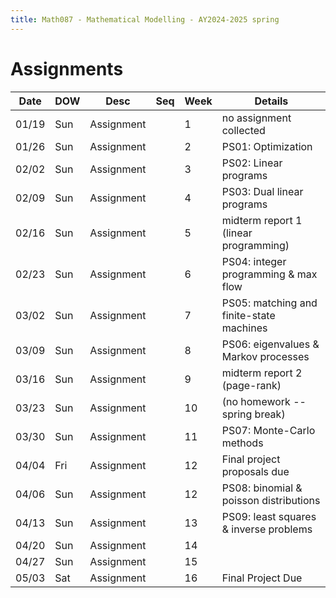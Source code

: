 ```yaml
---
title: Math087 - Mathematical Modelling - AY2024-2025 spring
---
```


# **Assignments**
  

  | Date  | DOW | Desc       | Seq | Week | Details                                  |
  |-------|-----|------------|-----|------|------------------------------------------|
  | 01/19 | Sun | Assignment |     | 1    | no assignment collected                  |
  | 01/26 | Sun | Assignment |     | 2    | PS01: Optimization                       |
  | 02/02 | Sun | Assignment |     | 3    | PS02: Linear programs                    |
  | 02/09 | Sun | Assignment |     | 4    | PS03: Dual linear programs               |
  | 02/16 | Sun | Assignment |     | 5    | midterm report 1 (linear programming)    |
  | 02/23 | Sun | Assignment |     | 6    | PS04: integer programming & max flow     |
  | 03/02 | Sun | Assignment |     | 7    | PS05: matching and finite-state machines |
  | 03/09 | Sun | Assignment |     | 8    | PS06: eigenvalues & Markov processes     |
  | 03/16 | Sun | Assignment |     | 9    | midterm report 2 (page-rank)             |
  | 03/23 | Sun | Assignment |     | 10   | (no homework -- spring break)            |
  | 03/30 | Sun | Assignment |     | 11   | PS07: Monte-Carlo methods                |
  | 04/04 | Fri | Assignment |     | 12   | Final project proposals due              |
  | 04/06 | Sun | Assignment |     | 12   | PS08: binomial & poisson distributions   |
  | 04/13 | Sun | Assignment |     | 13   | PS09: least squares & inverse problems   |
  | 04/20 | Sun | Assignment |     | 14   |                                          |
  | 04/27 | Sun | Assignment |     | 15   |                                          |
  | 05/03 | Sat | Assignment |     | 16   | Final Project Due                        |
